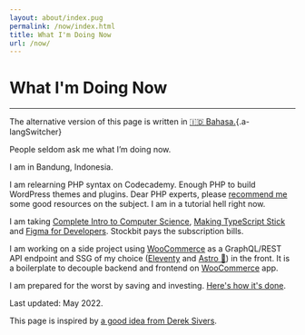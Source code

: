 ```yaml
---
layout: about/index.pug
permalink: /now/index.html
title: What I'm Doing Now
url: /now/
---
```


# What I'm Doing Now
--------------------

The alternative version of this page is written in [🇮🇩 Bahasa.](/now/id){.a-langSwitcher}

People seldom ask me what I’m doing now.

I am in Bandung, Indonesia.

I am relearning PHP syntax on Codecademy. Enough PHP to build WordPress themes and plugins. Dear PHP experts, please [recommend me](mailto:muhammaddeni90@gmail.com) some good resources on the subject. I am in a tutorial hell right now.

I am taking [Complete Intro to Computer Science](https://frontendmasters.com/courses/computer-science-v2/), [Making TypeScript Stick](https://frontendmasters.com/courses/typescript-practice/) and [Figma for Developers](https://frontendmasters.com/courses/figma). Stockbit pays the subscription bills.

I am working on a side project using [WooCommerce](https://woocommerce.com/) as a GraphQL/REST API endpoint and SSG of my choice ([Eleventy](https://www.11ty.dev/) and [Astro 🌟](https://astro.build/)) in the front. It is a boilerplate to decouple backend and frontend on [WooCommerce](https://woocommerce.com/) app.

I am prepared for the worst by saving and investing. [Here's how it's done](https://miayam.io/articles/aldi-taher-tujuan-investasi-dan-manajemen-keuangan).

Last updated: May 2022.

This page is inspired by [a good idea from Derek Sivers](https://sive.rs/now).